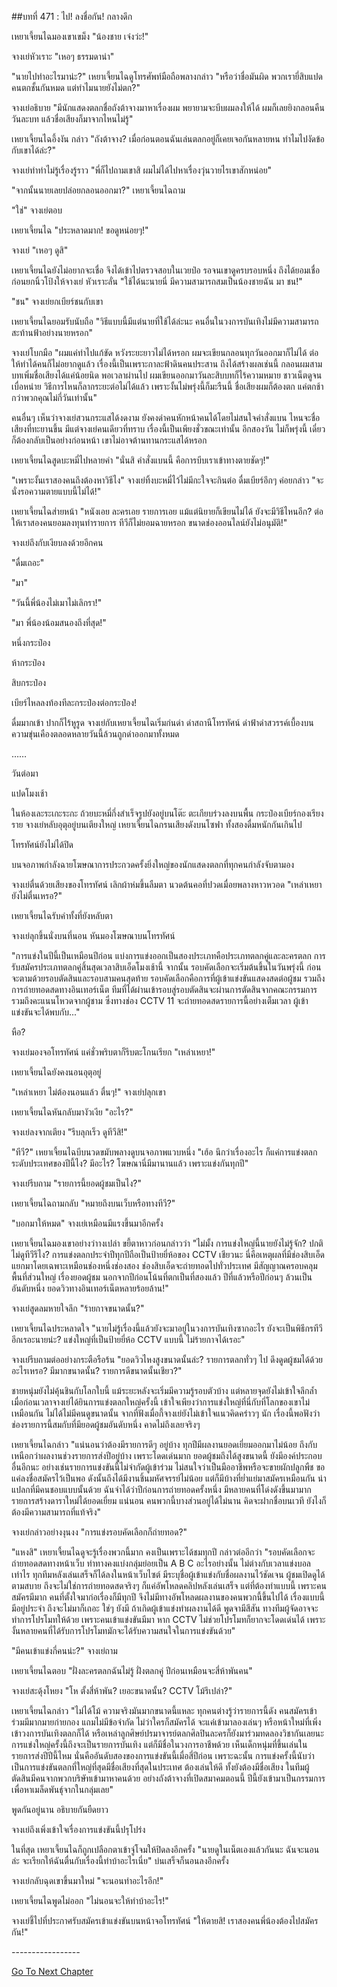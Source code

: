 ##บทที่ 471 : ไป! ลงชื่อกัน!
กลางดึก

เหยาเจี้ยนไฉมองเขาเขม็ง "น้องชาย เจ๋งว่ะ!"

จางเย่หัวเราะ "เหอๆ ธรรมดาน่า"

"นายไปทำอะไรมาน่ะ?" เหยาเจี้ยนไฉดูโทรศัพท์มือถือพลางกล่าว "หรือว่าชื่อมันผิด พวกเรายี่สิบแปดคนตกชั้นกันหมด แต่ทำไมนายยังไม่ตก?"

จางเย่อธิบาย "มีนักแสดงตลกชื่อถังต้าจางมาหาเรื่องผม พยายามจะบีบผมลงให้ได้ ผมก็เลยยิงกลอนคืน วันละบท แล้วชื่อเสียงก็มาจากไหนไม่รู้"

เหยาเจี้ยนไฉอึ้งงัน กล่าว "ถังต้าจาง? เมื่อก่อนตอนฉันเล่นตลกอยู่ก็เคยเจอกันหลายหน ทำไมไปงัดข้อกับเขาได้ล่ะ?"

จางเย่ทำท่าไม่รู้เรื่องรู้ราว "พี่ก็ไปถามเขาสิ ผมไม่ได้ไปหาเรื่องวุ่นวายไรเขาสักหน่อย"

"จากนั้นนายเลยปล่อยกลอนออกมา?" เหยาเจี้ยนไฉถาม

"ใช่" จางเย่ตอบ

เหยาเจี้ยนไฉ "ประหลาดมาก! ขอดูหน่อยๆ!"

จางเย่ "เหอๆ ดูสิ"

เหยาเจี้ยนไฉยังไม่อยากจะเชื่อ จึงได้เข้าไปตรวจสอบในเวยป๋อ รอจนเขาดูครบรอบหนึ่ง ถึงได้ยอมเชื่อ ก่อนยกนิ้วโป้งให้จางเย่ หัวเราะลั่น "ใช้ได้นะนายนี่ มีความสามารถสมเป็นน้องชายฉัน มา ชน!"

"ชน" จางเย่ยกเบียร์ชนกับเขา

เหยาเจี้ยนไฉยอมรับนับถือ "วิธีแบบนี้มีแต่นายที่ใช้ได้ล่ะนะ คนอื่นในวงการบันเทิงไม่มีความสามารถสะท้านฟ้าอย่างนายหรอก"

จางเย่โบกมือ "ผมแค่ทำไปแก้ขัด หวังระยะยาวไม่ได้หรอก ผมจะเขียนกลอนทุกวันออกมาก็ไม่ได้ ต่อให้ทำได้คนก็ไม่อยากดูแล้ว เรื่องนี้เป็นเพราะกาละฟ้าดินคนประสาน ถึงได้สร้างผลเช่นนี้ กลอนผมสามบทเพิ่มชื่อเสียงได้แค่น้อยนิด พอเวลาผ่านไป ผมเขียนออกมาวันละสิบบทก็ไร้ความหมาย ชาวเน็ตดูจนเบื่อหน่าย วิธีการไหนก็ลากระยะต่อไม่ได้แล้ว เพราะงั้นไม่พรุ่งนี้ก็มะรืนนี้ ชื่อเสียงผมก็ต้องตก แค่ตกช้ากว่าพวกคุณไม่กี่วันเท่านั้น"

คนอื่นๆ เห็นว่าจางเย่สวนกระแสได้งดงาม ยังคงด่าคนหักหน้าคนได้โดยไม่สนใจคำสั่งแบน ไหนจะชื่อเสียงที่ทะยานขึ้น มีแต่จางเย่คนเดียวที่ทราบ เรื่องนี้เป็นเพียงชั่วขณะเท่านั้น อีกสองวัน ไม่ก็พรุ่งนี้ เดี๋ยวก็ต้องกลับเป็นอย่างก่อนหน้า เขาไม่อาจต้านทานกระแสได้หรอก

เหยาเจี้ยนไฉสูดบะหมี่ไปหลายคำ "นั่นสิ คำสั่งแบนนี้ คือการบีบเราเข้าทางตายชัดๆ!"

"เพราะงั้นเราสองคนถึงต้องหาวิธีไง" จางเย่ทิ้งบะหมี่ไว้ไม่มีกะใจจะกินต่อ ดื่มเบียร์อึกๆ ค่อยกล่าว "จะนั่งรอความตายแบบนี้ไม่ได้!"

เหยาเจี้ยนไฉส่ายหน้า "หนังเอย ละครเอย รายการเอย แม้แต่นิยายก็เขียนไม่ได้ ยังจะมีวิธีไหนอีก? ต่อให้เราสองคนยอมลงทุนทำรายการ ทีวีก็ไม่ยอมฉายหรอก ขนาดช่องออนไลน์ยังไม่อนุมัติ!"

จางเย่ถึงกับเงียบลงด้วยอีกคน

"ดื่มเถอะ"

"มา"

"วันนี้พี่น้องไม่เมาไม่เลิกรา!"

"มา พี่น้องน้อมสนองถึงที่สุด!"

หนึ่งกระป๋อง

ห้ากระป๋อง

สิบกระป๋อง

เบียร์ไหลลงท้องทีละกระป๋องต่อกระป๋อง!


ดื่มมากเข้า ปากก็ไร้หูรูด จางเย่กับเหยาเจี้ยนไฉเริ่มก่นด่า ด่าสถานีโทรทัศน์ ด่าฟ้าด่าสวรรค์เบื้องบน ความขุ่นเคืองตลอดหลายวันนี้ล้วนถูกด่าออกมาทั้งหมด


……


วันต่อมา

แปดโมงเช้า

ในห้องเละระเกะระกะ ถ้วยบะหมี่กึ่งสำเร็จรูปยังอยู่บนโต๊ะ ตะเกียบร่วงลงบนพื้น กระป๋องเบียร์กองเรียงราย จางเย่หลับอุตุอยู่บนเตียงใหญ่ เหยาเจี้ยนไฉกรนเสียงดังบนโซฟา ทั้งสองดื่มหนักกันเกินไป

โทรทัศน์ยังไม่ได้ปิด

บนจอภาพกำลังฉายโฆษณาการประกวดครั้งยิ่งใหญ่ของนักแสดงตลกที่ทุกคนกำลังจับตามอง

จางเย่ตื่นด้วยเสียงของโทรทัศน์ เลิกผ้าห่มขึ้นลืมตา นวดต้นคอที่ปวดเมื่อยพลางหาวหวอด "เหล่าเหยา ยังไม่ตื่นเหรอ?"

เหยาเจี้ยนไฉรับคำทั้งที่ยังหลับตา

จางเย่ลุกขึ้นนั่งบนที่นอน หันมองโฆษณาบนโทรทัศน์

"การแข่งในปีนี้เป็นเหมือนปีก่อน แบ่งการแข่งออกเป็นสองประเภทคือประเภทตลกคู่และละครตลก การรับสมัครประเภทตลกคู่สิ้นสุดเวลาสิบเอ็ดโมงเช้านี้ จากนั้น รอบคัดเลือกจะเริ่มต้นขึ้นในวันพรุ่งนี้ ก่อนจะตามด้วยรอบตัดสินและรอบสามคนสุดท้าย รอบคัดเลือกคือการที่ผู้เข้าแข่งขันแสดงสดต่อผู้ชม รวมถึงการถ่ายทอดสดทางอินเทอร์เน็ต ทีมที่ได้ผ่านเข้ารอบสู่รอบตัดสินจะผ่านการตัดสินจากคณะกรรมการ รวมถึงคะแนนโหวดจากผู้ชาม ซึ่งทางช่อง CCTV 11 จะถ่ายทอดสดรายการนี้อย่างเต็มเวลา ผู้เข้าแข่งขันจะได้พบกับ..."

หือ?

จางเย่มองจอโทรทัศน์ แค่ชั่วพริบตาก็รีบตะโกนเรียก "เหล่าเหยา!"

เหยาเจี้ยนไฉยังคงนอนอุตุอยู่

"เหล่าเหยา ไม่ต้องนอนแล้ว ตื่นๆ!" จางเย่ปลุกเขา

เหยาเจี้ยนไฉหันกลับมางัวเงีย "อะไร?"

จางเย่ลงจากเตียง "รีบลุกเร็ว ดูทีวีสิ!"

"ทีวี?" เหยาเจี้ยนไฉบีบนวดขมับพลางดูบนจอภาพแวบหนึ่ง "เฮ้อ นึกว่าเรื่องอะไร ก็แค่การแข่งตลกระดับประเทศของปีนี้ไง? มีอะไร? โฆษณานี่มีมานานแล้ว เพราะแข่งกันทุกปี"

จางเย่รีบถาม "รายการนี้ยอดผู้ชมเป็นไง?"

เหยาเจี้ยนไฉถามกลับ "หมายถึงบนเว็บหรือทางทีวี?"

"บอกมาให้หมด" จางเย่เหมือนมีแรงขึ้นมาอีกครั้ง

เหยาเจี้ยนไฉมองเขาอย่างว่าางเปล่า ขยี้ตาหาวก่อนกล่าวว่า "ไม่มั้ง การแข่งใหญ่นี้นายยังไม่รู้จัก? ปกติไม่ดูทีวีรึไง? การแข่งตลกประจำปีทุกปีถือเป็นป้ายยี่ห้อของ CCTV เชียวนะ นี่คือเหตุผลที่มีช่องสิบเอ็ดแยกมาโดยเฉพาะเหมือนช่องหนึ่งช่องสอง ช่องสิบเอ็ดจะถ่ายทอดไปทั่วประเทศ มีสัญญาณครอบคลุมพื้นที่ส่วนใหญ่ เรื่องยอดผู้ชม นอกจากปีก่อนโน้นที่ตกเป็นที่สองแล้ว ปีที่แล้วหรือปีก่อนๆ ล้วนเป็นอันดับหนึ่ง ยอดวิวทางอินเทอร์เน็ตหลายร้อยล้าน!"

จางเย่สูดลมหายใจลึก "ร้ายกาจขนาดนั้น?"

เหยาเจี้ยนไฉประหลาดใจ "นายไม่รู้เรื่องนี้แล้วยังจะมาอยู่ในวงการบันเทิงซากอะไร ยังจะเป็นพิธีกรทีวีอีกเรอะนายน่ะ? แข่งใหญ่ที่เป็นป้ายยี่ห้อ CCTV แบบนี้ ไม่ร้ายกาจได้เรอะ"

จางเย่รีบถามต่ออย่างกระตือรือร้น "ยอดวิวไหงสูงขนาดนั้นล่ะ? รายการตลกทั่วๆ ไป ดึงดูดผู้ชมได้ด้วยอะไรเหรอ? มีมากขนาดนั้น? รายการดีขนาดนั้นเชียว?"

ชายหนุ่มยังไม่คุ้นชินกับโลกใบนี้ แม้ระยะหลังจะเริ่มมีความรู้รอบตัวบ้าง แต่หลายจุดยังไม่เข้าใจลึกล้ำ เมื่อก่อนเวลาจางเย่ได้ยินการแข่งตลกใหญ่ครั้งนี้ เข้าใจเพียงว่าการแข่งใหญ่ที่นี่กับที่โลกของเขาไม่เหมือนกัน ไม่ได้ไม่มีคนดูขนาดนั้น จากที่ฟังเมื่อกี้จางเย่ยังไม่เข้าใจแนวคิดคร่าวๆ นัก เรื่องนี้พอฟังว่าช่องรายการนี้สมกับที่มียอดผู้ชมอันดับหนึ่ง คาดไม่ถึงเลยจริงๆ

เหยาเจี้ยนไฉกล่าว "แน่นอนว่าต้องมีรายการดีๆ อยู่บ้าง ทุกปีมีผลงานยอดเยี่ยมออกมาไม่น้อย ถึงกับเหนือกว่าผลงานช่วงรายการส่งปีอยู่บ้าง เพราะโดดเด่นมาก ยอดผู้ชมถึงได้สูงขนาดนี้ ยังมีองค์ประกอบอื่นอีกนะ อย่างเช่นรายการแข่งขันนี้ไม่จำกัดผู้เข้าร่วม ไม่สนใจว่าเป็นมืออาชีพหรือจะขายผักปลูกพืช ขอแค่ลงชื่อสมัครไว้เป็นพอ ดังนั้นถึงได้มีงานชิ้นมหัศจรรย์ไม่น้อย แต่ก็มีบ้างที่ย่ำแย่มาสมัครเหมือนกัน น่าแปลกที่มีคนชอบแบบนั้นด้วย ฉันจำได้ว่าปีก่อนการถ่ายทอดครั้งหนึ่ง มีหลายคนที่โด่งดังขึ้นมามาก รายการสร้างดาราใหม่ได้ยอดเยี่ยม แน่นอน คนพวกนี้บางส่วนอยู่ได้ไม่นาน คิดจะฝากชื่อบนเวที ยังไงก็ต้องมีความสามารถที่แท้จริง"

จางเย่กล่าวอย่างงุนงง "การแข่งรอบคัดเลือกก็ถ่ายทอด?"

"แหงสิ" เหยาเจี้ยนไฉดูจะรู้เรื่องพวกนี้มาก คงเป็นเพราะได้ชมทุกปี กล่าวต่ออีกว่า "รอบคัดเลือกจะถ่ายทอดสดทางหน้าเว็บ ท่าทางคงแบ่งกลุ่มย่อยเป็น A B C อะไรอย่างนั้น ไม่ต่างกับเวลาแข่งบอลเท่าไร ทุกทีมหลังเล่นเสร็จก็ได้ลงในหน้าเว็บไซต์ มีระบุชื่อผู้เข้าแข่งกับชื่อผลงานไว้ชัดเจน ผู้ชมเปิดดูได้ตามสบาย ถึงจะไม่ใช่การถ่ายทอดสดจริงๆ ก็แค่อัพโหลดคลิปหลังเล่นเสร็จ แต่ที่ต้องทำแบบนี้ เพราะคนสมัครมีมาก คนที่ตั้งใจมาก่อเรื่องก็มีทุกปี จึงไม่มีทางอัพโหลดผลงานของคนพวกนี้ขึ้นไปได้ เรื่องแบบนี้มีอยู่ประจำ ถึงจะไม่มาก็เถอะ ใช่ๆ ยังมี ถ้าเกิดผู้เข้าแข่งทำผลงานได้ดี พูดจามีสีสัน ทางทีมผู้จัดอาจจะทำการโปรโมทให้ด้วย เพราะคนเข้าแข่งขันมีมา หาก CCTV ไม่ช่วยโปรโมทก็ยากจะโดดเด่นได้ เพราะงั้นหลายคนที่ได้รับการโปรโมทมักจะได้รับความสนใจในการแข่งขันด้วย"

"มีคนเข้าแข่งกี่คนน่ะ?" จางเย่ถาม

เหยาเจี้ยนไฉตอบ "ฝั่งละครตลกฉันไม่รู้ ฝั่งตลกคู่ ปีก่อนเหมือนจะสี่ห้าพันคน"

จางเย่สะดุ้งโหยง "โห ตั้งสี่ห้าพัน? เยอะขนาดนั้น? CCTV โม้รึเปล่า?"

เหยาเจี้ยนไฉกล่าว "ไม่ได้โม้ ความจริงมันมากขนาดนี้แหละ ทุกคนต่างรู้ว่ารายการนี้ดัง คนสมัครเข้าร่วมมีมากมายก่ายกอง แถมไม่มีข้อจำกัด ไม่ว่าใครก็สมัครได้ จะแค่เข้ามาลองเล่นๆ หรือหน้าใหม่ที่เพิ่งเข้าวงการบันเทิงตลกก็ได้ หรือเหล่าลูกศิษย์ปรมาจารย์ตลกศิลปินละครก็ยังมาร่วมทดลองวิชากันเลยนะ การแข่งใหญ่ครั้งนี้ถึงจะเป็นรายการบันเทิง แต่ก็มีชื่อในวงการอาชีพด้วย เห็นเด็กหนุ่มที่ขึ้นเล่นในรายการส่งปีปีนี้ไหม นั่นคืออันดับสองของการแข่งขันนี้เมื่อสี่ปีก่อน เพราะฉะนั้น การแข่งครั้งนี้นับว่าเป็นการแข่งขันตลกที่ใหญ่ที่สุดมีชื่อเสียงที่สุดในประเทศ ต้องเล่นให้ดี ทั้งยังต้องมีชื่อเสียง ในทีมผู้ตัดสินมีคนจากพวกบริษัทเข้ามาหาคนด้วย อย่างถังต้าจางที่เปิดสมาคมตอนนี้ ปีนี้ยังเข้ามาเป็นกรรมการเพื่อหาเมล็ดพันธุ์จากในกลุ่มเลย"

พูดกันอยู่นาน อธิบายกันยืดยาว

จางเย่ถึงเพิ่งเข้าใจเรื่องการแข่งขันนี้ปรุโปร่ง

ในที่สุด เหยาเจี้ยนไฉก็ถูกเปลือกตาเข้าจู่โจมให้ปิดลงอีกครั้ง "นายดูในเน็ตเองแล้วกันนะ ฉันจะนอนล่ะ จะเรียกให้ฉันตื่นกับเรื่องนี้ทำบ้าอะไรเนี่ย" บ่นเสร็จก็นอนลงอีกครั้ง

จางเย่กลับฉุดเขาขึ้นมาใหม่ "จะนอนทำอะไรอีก!"

เหยาเจี้ยนไฉพูดไม่ออก "ไม่นอนจะให้ทำบ้าอะไร!"

จางเย่ชี้ไปที่ประกาศรับสมัครเข้าแข่งขันบนหน้าจอโทรทัศน์ "ให้ตายสิ! เราสองคนพี่น้องต้องไปสมัครกัน!"





*-*-*-*-*-*-*-*-*-*-*-*-*-*-*-*-*-*


[Go To Next Chapter]( ./72.md)